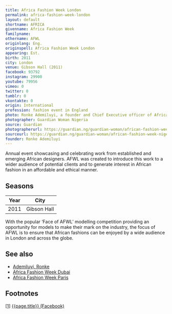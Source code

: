 ```yaml
---
title: Africa Fashion Week London
permalink: africa-fashion-week-london
layout: default
shortname: AFRICA
givenname: Africa Fashion Week
familyname:
othername: AFWL
originlang: Eng.
originspell: Africa Fashion Week London
appearing: Est.
birth: 2011
city: London
venue: Gibson Hall (2011)
facebook: 93792
instagram: 29900
youtube: 79956
vimeo: 0
twitter: 0
tumblr: 0
vkontakte: 0
origin: International
profession: fashion event in England
photo: Ronke Ademiluyi, a founder and Chief Executive officer of Africa Fashion Week London and African Fashion Week Nigeria
photographer: Guardian Woman Nigeria
source: Guardian
photographerurl: https://guardian.ng/guardian-woman/african-fashion-week-nigeria-has-been-a-success-ronke-ademiluyi/
sourceurl: https://guardian.ng/guardian-woman/african-fashion-week-nigeria-has-been-a-success-ronke-ademiluyi/
founder: Ronke Ademiluyi
---
```

Annual event showcasing and celebrating work from established and emerging African designers. AFWL was created to introduce this work to a wider audience of potential clients and to generate interest in African fashion in an affordable and ethical manner.

## Seasons

|Year|City|
|-|-|
|2011|Gibson Hall|

With the popular ‘Face of AFWL’ modelling competition providing an opportunity for models to make their mark on the industry, the focus of AFWL is to ensure that African fashions can be enjoyed by a wide audience in London and across the globe.

## See also

+ [Ademiluyi, Ronke](ademiluyi-ronke)
+ [Africa Fashion Week Dubai](africa-fashion-week-dubai)
+ [Africa Fashion Week Paris](africa-fashion-week-paris)

## Footnotes

[[1]](#a1) <span id="f1"></span> [{{page.title}} (Facebook)](https://www.facebook.com/Africafwl/)
